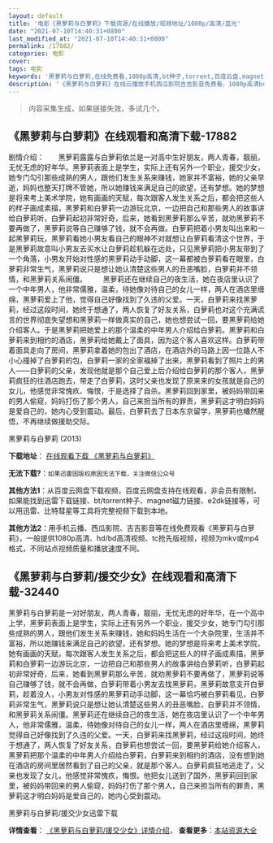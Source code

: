 ```yaml
---
layout: default
title: '电影《黑萝莉与白萝莉》下载资源/在线播放/视频地址/1080p/高清/蓝光'
date: "2021-07-10T14:40:31+0800"
last_modified_at: "2021-07-10T14:40:31+0800"
permalink: /17882/
categories: 电影
cover:
tags: 电影
keywords: '黑萝莉与白萝莉,在线免费看,1080p高清,bt种子,torrent,百度云盘,magnet,磁力链,迅雷下载资源'
description: '《黑萝莉与白萝莉》在线云播放手机西瓜影院吉吉影音免费看，1080p高清bd/hd未删减完整版和tc抢先枪版，mkv/mp4格式，附带bt/torrent种子、magnet/磁力链、百度云盘、网盘资源迅雷下载链接'
---
```


>内容采集生成，如果链接失效，多试几个。


## 《黑萝莉与白萝莉》在线观看和高清下载-17882

剧情介绍：　　黑萝莉露露与白萝莉依兰是一对高中生好朋友，两人青春，靓丽，无忧无虑的好年华。黑萝莉表面上是学生，实际上还有另外一个职业，援交少女，她专门勾引那些成熟的男人，跟他们发生关系来赚钱，她家并不富裕，她的父亲早逝，妈妈也整天打牌不管她，所以她赚钱来满足自己的欲望，还有梦想。她的梦想是将来考上美术学院，她有画画的天赋，每次跟客人发生关系之后，都会把这些人的样子画成素描，黑萝莉和白萝莉一边游玩北京，一边把自己和那些男人的故事讲给白萝莉听，白萝莉起初非常好奇，后来，她看到黑萝莉那么辛苦，就劝黑萝莉不要再做了，黑萝莉说等自己赚够了钱，就不会再做。白萝莉把着小男友叫出来和一起黑萝莉玩，黑萝莉看她小男友看自己的眼神不对就想让白萝莉看清这个世界，于是黑萝莉故意叫小男友去买水让白萝莉趁机躲在远处，只见黑萝莉把小男友带到了一个角落，小男友开始对性感的黑萝莉动手动脚，这一幕都被白萝莉看在眼里，白萝莉非常生气，黑萝莉说只是想让她认清楚这些男人的丑恶嘴脸，白萝莉并不领情，和黑萝莉关系闹僵。 　　黑萝莉还在继续自己的夜生活，她在夜店里认识了一个中年男人，他非常儒雅，温柔，待她像对待自己的女儿一样，两人在酒店里缠绵，黑萝莉爱上了他，觉得自己好像找到了久违的父爱。一天，白萝莉来找黑萝莉，经过这段时间，她终于想通了，两人恢复了好友关系，白萝莉也对这个充满谎言的世界彻底失望想和黑萝莉一样做真实的自己，她也想尝试一回，要黑萝莉给她介绍客人。于是黑萝莉把她爱上的那个温柔的中年男人介绍给白萝莉。黑萝莉和白萝莉来到相约的酒店，黑萝莉给她戴上了面具，因为这个客人喜欢这样。白萝莉带着面具走向了房间，黑萝莉拿着她的包出了酒店，在酒店外的马路上因一位路人不小心撞掉了白萝莉的包，白萝莉一家的全家福掉了出来，黑萝莉看到了照片上的男人——白萝莉的父亲，发现他就是那个自己爱上后介绍给白萝莉的那个客人，黑萝莉疯狂的往酒店跑去，带走了白萝莉，这时父亲也发现了原来来的女孩就是自己的女儿，他感觉非常愧疚、悔恨，于是选择了自杀。黑萝莉回到家里，被妈妈带回来的男人偷窥，妈妈打伤了那个男人，自己来担当所有的罪责，黑萝莉这才明白妈妈是爱自己的，她内心受到震动。最后，白萝莉去了日本东京留学，黑萝莉也幡然醒悟，不再继续做援助交际。


黑萝莉与白萝莉 (2013)

**下载地址**： [在线观看下载 《黑萝莉与白萝莉》](https://www.btbtdy.me/btdy/dy3343.html) 


**无法下载?**：`如果迅雷因版权原因无法下载，关注微信公众号 `

**其他方法1**：从百度云网盘下载视频，百度云网盘支持在线观看，非会员有限制，如果能找到迅雷下载链接、bt/torrent种子、magnet磁力链接、e2dk链接等，可以用迅雷、比特彗星等工具将完整视频下载到本地。

**其他方法2**：用手机云播、西瓜影院、吉吉影音等在线免费观看《黑萝莉与白萝莉》，一般提供1080p高清、hd/bd高清视频、tc抢先版视频，视频为mkv或mp4格式，不同站点视频质量和播放速度不同。


## 《黑萝莉与白萝莉/援交少女》在线观看和高清下载-32440

黑萝莉与白萝莉是一对好朋友，两人青春，靓丽，无忧无虑的好年华，在一个高中上学，黑萝莉表面上是学生，实际上还有另外一个职业，援交少女，她专门勾引那些成熟的男人，跟他们发生关系来赚钱，她和妈妈生活在一个大杂院里，生活并不富裕，所以她赚钱来满足自己的欲望，还有梦想。她的梦想是将来考上美术学院，她有画画的天赋，每次跟客人发生关系之后，都会把这些人的样子画成素描，黑萝莉和白萝莉一边游玩北京，一边把自己和那些男人的故事讲给白萝莉听，白萝莉起初非常好奇，后来，她看到黑萝莉那么辛苦，就劝黑萝莉不要再做了，黑萝莉说等自己赚够了钱，就不会再做，白萝莉带着小男友去找黑萝莉，黑萝莉故意支开白萝莉，趁着没人，小男友对性感的黑萝莉动手动脚，这一幕恰巧被白萝莉看见，白萝莉非常生气，黑萝莉说只是想让她认清楚这些男人的丑恶嘴脸，白萝莉并不领情，和黑萝莉关系闹僵。<span class="Apple-converted-space">黑萝莉还在继续自己的夜生活，她在夜店里认识了一个中年男人，他非常儒雅，温柔，待她像对待自己的女儿一样，两人在酒店里缠绵，黑萝莉觉得自己好像找到了久违的父爱。一天，白萝莉来找黑萝莉，经过这段时间，她终于想通了，两人恢复了好友关系，白萝莉也想尝试一回，要黑萝莉给她介绍客人，黑萝莉把那个温柔的中年男人介绍给白萝莉，白萝莉来到相约的酒店，没有想到她在酒店的房间里居然看到了自己的父亲，就是那个客人。白萝莉疯狂地逃走了，父亲也发现了女儿，他感觉非常愧疚，悔恨。他把女儿送到了国外，黑萝莉回到家里，被妈妈带回来的男人偷窥，妈妈打伤了那个男人，自己来担当所有的罪责，黑萝莉这才明白妈妈是爱自己的，她内心受到震动。</span>


黑萝莉与白萝莉/援交少女迅雷下载

**详情查看**： [《黑萝莉与白萝莉/援交少女》详情介绍](/movie/32440/)， **查看更多**：[本站资源大全](/movie/t/all/)

